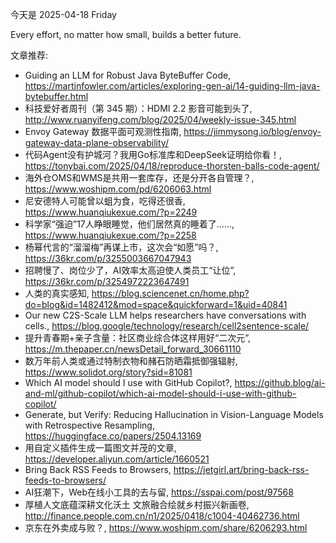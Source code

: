 今天是 2025-04-18 Friday

Every effort, no matter how small, builds a better future.

文章推荐:
- Guiding an LLM for Robust Java ByteBuffer Code, https://martinfowler.com/articles/exploring-gen-ai/14-guiding-llm-java-bytebuffer.html
- 科技爱好者周刊（第 345 期）：HDMI 2.2 影音可能到头了, http://www.ruanyifeng.com/blog/2025/04/weekly-issue-345.html
- Envoy Gateway 数据平面可观测性指南, https://jimmysong.io/blog/envoy-gateway-data-plane-observability/
- 代码Agent没有护城河？我用Go标准库和DeepSeek证明给你看！, https://tonybai.com/2025/04/18/reproduce-thorsten-balls-code-agent/
- 海外仓OMS和WMS是共用一套库存，还是分开各自管理？, https://www.woshipm.com/pd/6206063.html
- 尼安德特人可能曾以蛆为食，吃得还很香, https://www.huanqiukexue.com/?p=2249
- 科学家“强迫”17人睁眼睡觉，他们居然真的睡着了……, https://www.huanqiukexue.com/?p=2258
- 杨幂代言的“溜溜梅”再谋上市，这次会“如愿”吗？, https://36kr.com/p/3255003667047943
- 招聘慢了、岗位少了，AI效率太高迫使人类员工“让位”, https://36kr.com/p/3254972223647491
- 人类的真实感知, https://blog.sciencenet.cn/home.php?do=blog&id=1482412&mod=space&quickforward=1&uid=40841
- Our new C2S-Scale LLM helps researchers have conversations with cells., https://blog.google/technology/research/cell2sentence-scale/
- 提升青春期+亲子含量：社区商业综合体这样用好“二次元”, https://m.thepaper.cn/newsDetail_forward_30661110
- 数万年前人类或通过特制衣物和赭石防晒霜抵御强辐射, https://www.solidot.org/story?sid=81081
- Which AI model should I use with GitHub Copilot?, https://github.blog/ai-and-ml/github-copilot/which-ai-model-should-i-use-with-github-copilot/
- Generate, but Verify: Reducing Hallucination in Vision-Language Models
  with Retrospective Resampling, https://huggingface.co/papers/2504.13169
- 用自定义插件生成一篇图文并茂的文章, https://developer.aliyun.com/article/1660521
- Bring Back RSS Feeds to Browsers, https://jetgirl.art/bring-back-rss-feeds-to-browsers/
- AI狂潮下，Web在线小工具的去与留, https://sspai.com/post/97568
- 厚植人文底蕴深耕文化沃土 文旅融合绘就乡村振兴新画卷, http://finance.people.com.cn/n1/2025/0418/c1004-40462736.html
- 京东在外卖成与败？, https://www.woshipm.com/share/6206293.html
